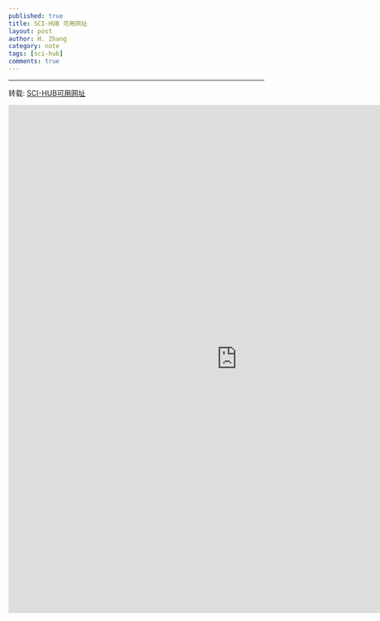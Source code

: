 ```yaml
---
published: true
title: SCI-HUB 可用网址
layout: post
author: H. Zhang
category: note 
tags: [sci-hub]
comments: true 
---
```


---
转载: [SCI-HUB可用网址](http://tool.yovisun.com/scihub/)

<!--more-->

<iframe src="http://tool.yovisun.com/scihub/" style="width:900px; height:1000px;" frameborder="0"></iframe>




<!-- markdown template
## H2 title ##

<<<<<<< HEAD
> blaock quotes
> hquotes
>
> > nested block quote
>
> back to first quote

> ## title ##
>
> 1. list
>
> code
>
> return 

* red
+ blue
- green

1. hi
2. hello

* sdsfsf
	tab**
	hi
	
	isdfsf

* hii
	> black quote
	> inside

1910\. this is not a list

## separation ##
***
******


------

[link](http:// "title")
see my [About](/about/) page for details.

This is an [example][id] reference.

[id]: http:// "title"






-->
<!--宓屽叆 video 
=======
<!-- insert video 
>>>>>>> e771a11ad0431669d972d8fcac6c47e3486715d7
<iframe height=498 width=510 src="http://player.youku.com/embed/XMTY1MTI3NjMyNA==" frameborder=0 allowfullscreen></iframe>

<embed src="http://player.youku.com/player.php/Type/Folder/Fid/27690810/Ob/1/sid/XMTY1MTI3NjMyNA==/v.swf" quality="high" width="480" height="400" align="middle" allowScriptAccess="always" allowFullScreen="true" mode="transparent" type="application/x-shockwave-flash"></embed>

<video width="480" height="320" controls>
<source src="movie.mp4">
</video>
-->

<!-- insert audio
<audio src="http://sc.111ttt.com/up/mp3/314720/8F9F3E8438FE1581248E92B54A3C0AB5.mp3" controls="controls">
</audio>
-->

<!-- Insert pdf 
<iframe src="/pdf/mou.pdf" style="width:300px; height:100px;" frameborder="0"></iframe>
-->

<!-- insert pdf doc use google view
<iframe src="http://docs.google.com/gview?url=http://platinhom.github.io/pdf/mou.pdf&embedded=true" style="width:800px; height:1000px;" frameborder="0"></iframe>
-->
